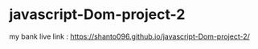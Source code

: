 # javascript-Dom-project-2
my bank
live link :  https://shanto096.github.io/javascript-Dom-project-2/
